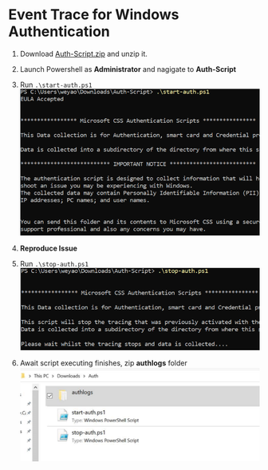 # Event Trace for Windows Authentication

1. Download [Auth-Script.zip](/Windows/Scripts/Auth-Script.zip) and unzip it.

1. Launch Powershell as **Administrator** and nagigate to **Auth-Script** 

1. Run `.\start-auth.ps1`
![WinAuthETW1.png](/Windows/Images/WinAuthETW1.png)

1. **Reproduce Issue**

1. Run `.\stop-auth.ps1 `
![WinAuthETW2.png](/Windows/Images/WinAuthETW2.png)

1. Await script executing finishes, zip **authlogs** folder
![WinAuthETW3.png](/Windows/Images/WinAuthETW3.png)
